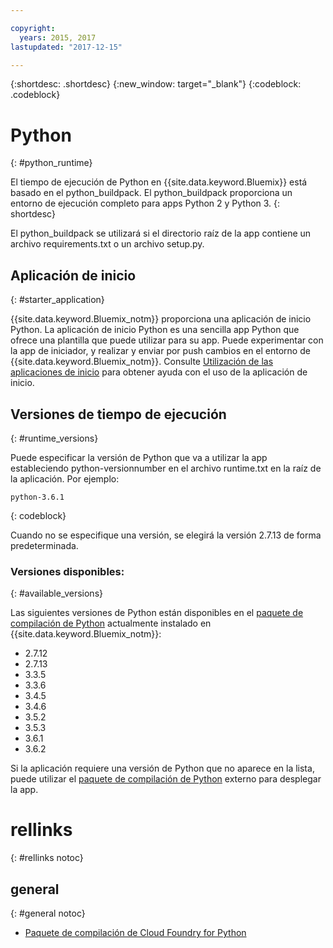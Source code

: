 ```yaml
---

copyright:
  years: 2015, 2017
lastupdated: "2017-12-15"

---
```


{:shortdesc: .shortdesc}
{:new_window: target="_blank"}
{:codeblock: .codeblock}

# Python
{: #python_runtime}

El tiempo de ejecución de Python en {{site.data.keyword.Bluemix}} está basado en el python_buildpack.
El python_buildpack proporciona un entorno de ejecución completo para apps Python 2 y Python 3.
{: shortdesc}

El python_buildpack se utilizará si el directorio raíz de la app contiene un archivo requirements.txt o un archivo setup.py.

## Aplicación de inicio
{: #starter_application}

{{site.data.keyword.Bluemix_notm}} proporciona una aplicación de inicio Python.  La aplicación de inicio Python es una sencilla app Python que ofrece una plantilla que puede utilizar para su app. Puede experimentar con la app de iniciador, y realizar y enviar por push cambios en el entorno de {{site.data.keyword.Bluemix_notm}}.  Consulte [Utilización de las aplicaciones de inicio](/docs/cfapps/starter_app_usage.html) para obtener ayuda con el uso de la aplicación de inicio.

## Versiones de tiempo de ejecución
{: #runtime_versions}

Puede especificar la versión de Python que va a utilizar la app estableciendo python-versionnumber en el archivo runtime.txt en la raíz de la aplicación. Por ejemplo:

```
python-3.6.1
```
{: codeblock}

Cuando no se especifique una versión, se elegirá la versión 2.7.13 de forma predeterminada.

### Versiones disponibles:
{: #available_versions}

Las siguientes versiones de Python están disponibles en el
[paquete de compilación de Python](https://github.com/cloudfoundry/python-buildpack/releases/tag/v1.5.15)
actualmente instalado en {{site.data.keyword.Bluemix_notm}}:

* 2.7.12
* 2.7.13
* 3.3.5
* 3.3.6
* 3.4.5
* 3.4.6
* 3.5.2
* 3.5.3
* 3.6.1
* 3.6.2

Si la aplicación requiere una versión de Python que no aparece en la lista,
puede utilizar el
[paquete de compilación de Python](https://github.com/cloudfoundry/python-buildpack) externo para
desplegar la app.

# rellinks
{: #rellinks notoc}
## general
{: #general notoc}
* [Paquete de compilación de Cloud Foundry for Python](https://github.com/cloudfoundry/python-buildpack)
